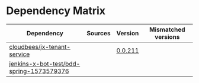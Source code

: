 # Dependency Matrix

Dependency | Sources | Version | Mismatched versions
---------- | ------- | ------- | -------------------
[cloudbees/jx-tenant-service](https://github.com/cloudbees/jx-tenant-service) |  | [0.0.211](https://github.com/cloudbees/jx-tenant-service/releases/tag/v0.0.211) | 
[jenkins-x-bot-test/bdd-spring-1573579376](https://github.com/jenkins-x-bot-test/bdd-spring-1573579376.git) |  | []() | 
